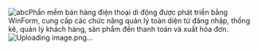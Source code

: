 ![abc](https://github.com/user-attachments/assets/96a3e65a-04e1-4aba-8e9e-a917fad84e71)Phần mềm bán hàng điện thoại di động được phát triển bằng WinForm, cung cấp các chức năng quản lý toàn diện từ đăng nhập, thống kê, quản lý khách hàng, sản phẩm đến thanh toán và xuất hóa đơn.
![Uploading image.png…]()
